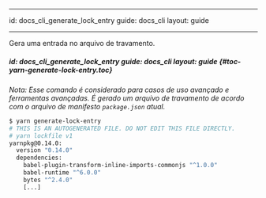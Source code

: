 * * *

id: docs_cli_generate_lock_entry guide: docs_cli layout: guide

* * *

<p class="lead">Gera uma entrada no arquivo de travamento.</p>

##### id: docs_cli_generate_lock_entry guide: docs_cli layout: guide [](#toc-yarn-generate-lock-entry){#toc-yarn-generate-lock-entry.toc}

*Nota: Esse comando é considerado para casos de uso avançado e ferramentas avançadas. É gerado um arquivo de travamento de acordo com o arquivo de manifesto `package.json` atual.*

```sh
$ yarn generate-lock-entry
# THIS IS AN AUTOGENERATED FILE. DO NOT EDIT THIS FILE DIRECTLY.
# yarn lockfile v1
yarnpkg@0.14.0:
  version "0.14.0"
  dependencies:
    babel-plugin-transform-inline-imports-commonjs "^1.0.0"
    babel-runtime "^6.0.0"
    bytes "^2.4.0"
    [...]
```